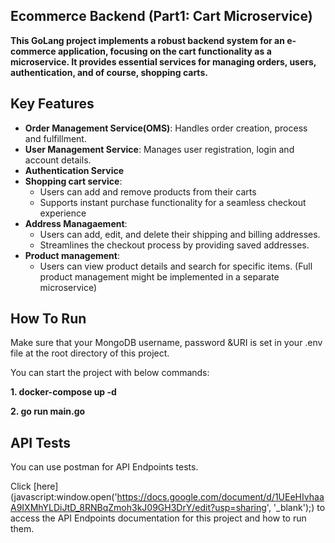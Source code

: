 ## Ecommerce Backend (Part1: Cart Microservice)
**This GoLang project implements a robust backend system for an e-commerce application, focusing on the cart functionality as a microservice. It provides essential services for managing orders, users, authentication, and of course, shopping carts.**

## Key Features
* **Order Management Service(OMS)**: Handles order creation, process and fulfillment.
* **User Management Service**: Manages user registration, login and account details.
* **Authentication Service**
* **Shopping cart service**:
  * Users can add and remove products from their carts
  * Supports instant purchase functionality for a seamless checkout experience
* **Address Managaement**:
  * Users can add, edit, and delete their shipping and billing addresses.
  * Streamlines the checkout process by providing saved addresses.
* **Product management**:
  * Users can view product details and search for specific items. (Full product management might be implemented in a separate microservice)
  
## How To Run
Make sure that your MongoDB username, password &URI is set in your .env file at the root directory of this project.

You can start the project with below commands:

**1. docker-compose up -d**

**2. go run main.go**

## API Tests
You can use postman for API Endpoints tests.

Click [here](javascript:window.open('https://docs.google.com/document/d/1UEeHIvhaaA9IXMhYLDiJtD_8RNBqZmoh3kJ09GH3DrY/edit?usp=sharing', '_blank');) to access the API Endpoints documentation for this project and how to run them.
